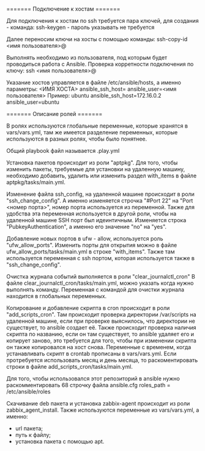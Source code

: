 ======= Подключение к хостам =======

Для подключения к хостам по ssh требуется пара ключей, для создания - команда:
ssh-keygen - пароль указывать не требуется

Далее переносим ключи на хосты с помощью команды:
ssh-copy-id <имя пользователя>@<ip-address>

Выполнять необходимо из пользователя, под которым будет проводиться работа с Ansible.
Проверка корретности подключения по ключу:
ssh <имя пользователя>@<ip-address>

Указание хостов управляется в файле /etc/ansible/hosts, а именно параметры:
<ИМЯ ХОСТА> ansible_ssh_host=<ip-address> ansible_user=<имя пользователя>
Пример: ubuntu ansible_ssh_host=172.16.0.2 ansible_user=ubuntu

======= Описание ролей =======

В ролях используются глобальные переменные, которые хранятся в vars/vars.yml, там же имеется разделение переменных, которые используются в разных ролях, чтобы было понятнее.

Общий playbook файл называется .play.yml

Установка пакетов происходит из роли "aptpkg". 
Для того, чтобы изменить пакеты, требуемые для установки на удаленную машину, необходимо добавить, удалить или изменить раздел with_items в файле aptpkg/tasks/main.yml.

Изменение файла ssh_config, на удаленной машине происходит в роли "ssh_change_config".
А именно изменяется строчка "#Port 22" на "Port <номер порта>", номер порта используется из переменной.
Также для удобства эта переменная используется в другой роли, чтобы на удаленной машине SSH порт был идеинтичным.
Изменяется строка "PubkeyAuthentication", а именно его значение "no" на "yes".

Добавление новых портов в ufw - allow, используется роль "ufw_allow_ports". 
Изменить порты для открытия можно в файле ufw_allow_ports/tasks/main.yml в строке "with_items".
Также там используется переменная с ssh портом, которая используется также в "ssh_change_config".

Очистка журнала событий выполняется в роли "clear_journalctl_cron"
В файле clear_journalctl_cron/tasks/main.yml, можно указать когда нужно выполнять команду.
Переменная с командой для очистки журнала находится в глобальных переменных.

Копирование и добавление скрипта в cron происходит в роли "add_scripts_cron".
Там происходит проверка директории /var/scripts на удаленной машине, если при проверке выяснилось, что директории не существует, то ansible создает её.
Также происходит проверка наличия скрипта по названию, если он там существует, то ansible удаляет его и копирует заново, это требуется для того,
чтобы при изменении скрипта он также копировался на хост снова.
Переменные с временем, когда устанавливать скрипт в crontab прописаны в vars/vars.yml.
Если протребуется использовать месяц и день месяца, то раскоментировать строки в файле add_scripts_cron/tasks/main.yml.

Для того, чтобы использовался этот репозиторий в ansible нужно раскомментировать 68 строчку файла ansible.cfg
roles_path    = /etc/ansible/roles

Скачивание deb пакета и установка zabbix-agent происходит из роли zabbix_agent_install.
Также используются переменные из vars/vars.yml, а именно:
- url пакета;
- путь к файлу;
- установка пакета с помощью apt.


